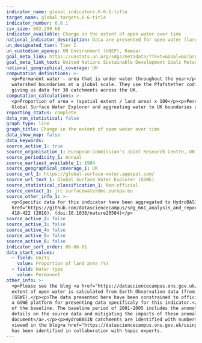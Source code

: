 ```yaml
---
indicator_name: global_indicators.6-6-1-title
target_name: global_targets.6-6-title
indicator_number: 6.6.1
csv_size: 602.299 kB
indicator_available: Change in the extent of open water over time
national_indicator_description: Data are presented for open water (large lakes, rivers, estuaries and artificial waterbodies). Water body type is not yet included as a disaggregation. This forms part of sub-indicator 1 -  spatial extent of water related ecosystems.
un_designated_tier: Tier I
un_custodian_agency: UN Environment (UNEP), Ramsar
goal_meta_link: https://unstats.un.org/sdgs/metadata/?Text=&Goal=6&Target=6.6
goal_meta_link_text: United Nations Sustainable Development Goals Metadata (PDF 4.0 MB)
national_geographical_coverage: UK
computation_definitions: >-
  <p>Permanent water - area that is under water throughout the year</p><p>Seasonal water - area that is under water for less than 12 months a year</p><p>Ephemeral water - area that is episodically under water in different years</p><p>HydroBASINS - a series of polygon layers that depict
  watershed boundaries at a global scale. They use the Pfafstetter coding system, which allows for analysis of catchment topology. Catchments  can be broken down  into smaller sub-basins; with each subdivision, the Pfafstetter level increases. Here, a Pfafstetter level of 6 was used,
  giving us data for 38 catchments across the UK.
computation_calculations: >-
  <p>Proportion of area = (spatial extent / land area) x 100</p><p>Percent change in spatial extent from baseline = ((average spatial extent of 5 year period - average spatial extent from 2001-2005) / average spatial extent from 2001-2005) x 100</p><p>Code for extracting data from the
  Global Surface Water Explorer and aggreating water to UK boundaries and HydroBasins can be found in the <a href="https://github.com/datasciencecampus/sdg_661_analysis_and_reporting">Data Science Campus GitHub</a>
reporting_status: complete
data_non_statistical: false
graph_type: line
graph_title: Change in the extent of open water over time
data_show_map: false
data_keywords:  
source_active_1: true
source_organisation_1: European Commission's Joint Research Centre, UN Environment, and Google 
source_periodicity_1: Annual
source_earliest_available_1: 1984
source_geographical_coverage_1: UK
source_url_1: https://global-surface-water.appspot.com/
source_url_text_1: Global Surface Water Explorer (GSWE)
source_statistical_classification_1: Non-official
source_contact_1: jrc-surfacewater@ec.europa.eu
source_other_info_1: >-
  <p>Specific data for this indicator have been aggregated to HydroBASINs Pfaffstetter level 6 using official UK boundaries. The data shown for this indicator and the code used to produce them can be found on the ONS <a
  href="https://github.com/datasciencecampus/sdg_661_analysis_and_reporting"> Data Science Campus Github</a>.</p><p>GSWE methodology - Jean-Francois Pekel, Andrew Cottam, Noel Gorelick, Alan S. Belward, High-resolution mapping of global surface water and its long-term changes. Nature 540,
  418-422 (2016). (doi:10.1038/nature20584)</p>
source_active_2: false
source_active_3: false
source_active_4: false
source_active_5: false
source_active_6: false
indicator_sort_order: 06-06-01
data_start_values:
  - field: Units
    value: Proportion of land area (%)
  - field: Water type
    value: Permanent
other_info: >-
  <p>Please see the blog <a href="https://datasciencecampus.ons.gov.uk/using-satellite-imagery-to-report-changes-to-water-bodies-for-sdg-6-6-1">Using satellite imagery to report changes to water bodies for SDG 6.6.1</a> for more information on this indicator.</p><p>Data for change in the
  extent of open water is calculated from Earth Observation data (from the Landsat satellite programme). The resolution used does not pick up smaller waterbodies (including small lakes, rivers and streams). These data can be downloaded from the Global Surface Water Explorer
  (GSWE).</p><p>The data presented here have been constrained to official high-water mark boundaries, which helps ensure that coastal water is not included in estimates. Measures therefore differ slightly to those on the <a href="https://www.sdg661.app/">Freshwater Ecosystems Explorer</a>,
  a GSWE platform for presenting data specificaly for this indicator.</p><p>Persistent cloud cover can impact the quality of data collection. Anomolous years (likely due to cloud cover - 1994-1998 and 2004-2009) have therefore been excluded from the data presented here, with the exception
  of the baseline. The baseline period of 2001-2005 includes the anomolous years 2004 and 2005. To mitigate the impact of variable cloud cover, the modal value of each pixel across the baseline years has been used to calculate the average spatial extent in the baseline period. Further
  details on the source data and mitigating the impacts of these anomalous periods is provided in the <a href="https://datasciencecampus.ons.gov.uk/projects/quality-and-methodology-extent-and-change-of-surface-water-statistics">Data Science Campus Quality and Methodology
  document</a>.</p><p>HydroBASIN catchments are identified with numbers, however we have added descriptive names to each catchment in the dropdown menu - these are not official names. Work is in progress to provide interactive maps. While these are not yet available here, they can be
  viewed in the blog<a href="https://datasciencecampus.ons.gov.uk/using-satellite-imagery-to-report-changes-to-water-bodies-for-sdg-6-6-1">Using satellite imagery to report changes to water bodies for SDG 6.6.1</a>.</p>  Data follows the UN specification for this indicator. This indicator
  has been identified in collaboration with topic experts.
---
```

